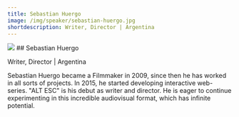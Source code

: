 ```yaml
---
title: Sebastian Huergo
image: /img/speaker/sebastian-huergo.jpg
shortdescription: Writer, Director | Argentina
---
```

<img src="/img/speaker/sebastian-huergo.jpg">
## Sebastian Huergo

Writer, Director | Argentina

Sebastian Huergo became a Filmmaker in 2009, since then he has worked in all sorts of projects. In 2015, he started developing interactive web-series. "ALT ESC" is his debut as writer and director. He is eager to continue experimenting in this incredible audiovisual format, which has infinite potential.